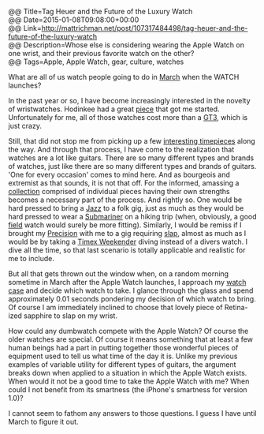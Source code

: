 @@ Title=Tag Heuer and the Future of the Luxury Watch  
@@ Date=2015-01-08T09:08:00+00:00  
@@ Link=http://mattrichman.net/post/107317484498/tag-heuer-and-the-future-of-the-luxury-watch  
@@ Description=Whose else is considering wearing the Apple Watch on one wrist, and their previous favorite watch on the other?  
@@ Tags=Apple, Apple Watch, gear, culture, watches    

What are all of us watch people going to do in [March][9to5mac] when the <i class="fa fa-apple fa-fw"></i> WATCH launches? 

In the past year or so, I have become increasingly interested in the novelty of wristwatches. Hodinkee had a great [piece][hodinkee] that got me started. Unfortunately for me, all of those watches cost more than a [GT3][edmunds], which is just crazy.

Still, that did not stop me from picking up a few [interesting timepieces][instagram] along the way. And through that process, I have come to the realization that watches are a lot like guitars. There are so many different types and brands of watches, just like there are so many different types and brands of guitars. 'One for every occasion' comes to mind here. And as bourgeois and extremist as that sounds, it is not that off. For the informed, amassing a [collection][instagram 2] comprised of individual pieces having their own strengths becomes a necessary part of the process. And rightly so. One would be hard pressed to bring a [Jazz][wikipedia] to a folk gig, just as much as they would be hard pressed to wear a [Submariner][rolex] on a hiking trip (when, obviously, a good [field][hamiltonwatch] watch would surely be more fitting). Similarly, I would be remiss if I brought my [Precision][wikipedia] with me to a gig requiring [slap][youtube], almost as much as I would be by taking a [Timex Weekender][timex] diving instead of a divers watch. I dive all the time, so that last scenario is totally applicable and realistic for me to include. 

But all that gets thrown out the window when, on a random morning sometime in March after the Apple Watch launches, I approach my [watch case][d] and decide which watch to take. I glance through the glass and spend approximately 0.01 seconds pondering my decision of which watch to bring. Of course I am immediately inclined to choose that lovely piece of Retina-ized sapphire to slap on my wrist.

How could any dumbwatch compete with the Apple Watch? Of course the older watches are special. Of course it means something that at least a few human beings had a part in putting together those wonderful pieces of equipment used to tell us what time of the day it is. Unlike my previous examples of variable utility for different types of guitars, the argument breaks down when applied to a situation in which the Apple Watch exists. When would it not be a good time to take the Apple Watch with me? When could I not benefit from its smartness (the iPhone's smartness for version 1.0)? 

I cannot seem to fathom any answers to those questions. I guess I have until March to figure it out.

[9to5mac]: http://9to5mac.com/2015/01/06/apple-watch-launch/
[d]: http://d.pr/i/FScw+
[edmunds]: http://www.edmunds.com/porsche/911/2015/gt3/
[hamiltonwatch]: http://www.hamiltonwatch.com/collection/khaki/field/officer-mechanical/h69419363
[hodinkee]: http://www.hodinkee.com/blog/video-talking-watches-with-john-mayer
[instagram]: http://instagram.com/p/sTtSahQz_D/
[instagram 2]: http://instagram.com/p/uCiceQQz2l/
[rolex]: http://www.rolex.com/watches/submariner/m116610lv-0002.html
[timex]: http://www.timex.com/watches/timex-weekender-slip-thru-t2n6519j-0
[wikipedia]: https://en.wikipedia.org/wiki/Fender_Jazz_Bass
[youtube]: https://www.youtube.com/watch?v=jVQEe8OI3zk